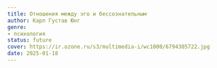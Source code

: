 ```yaml
---
title: Отношения между эго и бессознательным
author: Карл Густав Юнг
genre:
- психология
status: future
cover: https://ir.ozone.ru/s3/multimedia-i/wc1000/6794305722.jpg
date: 2025-01-18
---
```


